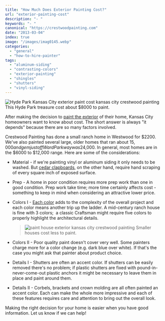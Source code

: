 ```yaml
---
title: "How Much Does Exterior Painting Cost?"
url: "exterior-painting-cost"
description: "- "
keywords: "- "
canonical: "https://crestwoodpainting.com"
date: "2013-03-04"
index: true
image: "/images/imag0145.webp"
categories:
  - "general"
  - "how-to-hire-painter"
tags:
  - "aluminum-siding"
  - "contrasting-colors"
  - "exterior-painting"
  - "shingles"
  - "shutters"
  - "vinyl-siding"
---
```


![Hyde Park Kansas City exterior paint cost kansas city crestwood painting](/images/imag0145.webp) This Hyde Park treasure cost about $8000 to paint.

After making the decision to [paint the exterior](/exterior-painting-kansas-city/) of their home, Kansas City homeowners want to know about cost. The short answer is always "it depends" because there are so many factors involved.

Crestwood Painting has done a small ranch home in Westwood for $2200. We've also painted several large, older homes that ran about $15,000 and gem just off Ward Parkway was  $24,000. In general, most homes are in the $6000 to $12,000 range. Here are some of the considerations:

- Material - if we're painting vinyl or aluminum siding it only needs to be washed. But [cedar clapboards](/painting-shake-shingles/), on the other hand, require hand scraping of every square inch of exposed surface.
- Prep - A home in poor condition requires more prep work than one in good condition. Prep work take time; more time certainly affects cost - something to keep in mind when considering an attractive lower price.
- Colors I - [Each color](/exterior-paint-important/) adds to the complexity of the overall project and each color means another trip up the ladder. A mid-century ranch house is fine with 3 colors;  a classic Craftsman might require five colors to properly highlight the architectural details.

  >![paint house exterior kansas city crestwood painting](/images/ranch-house.jpg) Smaller houses cost less to paint.

- Colors II - Poor quality paint doesn't cover very well. Some painters charge more for a color change (e.g. dark blue over white). If that's the case you might ask that painter about product choice.
- Details I - Shutters are often an accent color. If shutters can be easily removed there's no problem; if plastic shutters are fixed with pound-in-never-come-out plastic anchors it might be necessary to leave them in place and paint around them.
- Details II - Corbels, brackets and crown molding are all often painted an accent color. Each can make the whole more impressive and each of these features requires care and attention to bring out the overall look.

Making the right decision for your home is easier when you have good information. Let us know if we can help!
